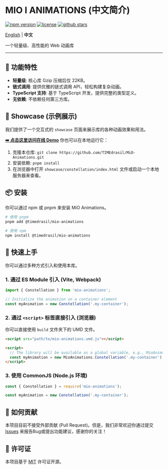 # MIO I ANIMATIONS (中文简介)

[![npm version](https://img.shields.io/npm/v/mio-ui.svg?style=flat-square)](https://www.npmjs.com/package/MiO-Animations)
[![license](https://img.shields.io/npm/l/mio-ui.svg?style=flat-square)](https://github.com/TIMEdrasil/MiO-Animations/blob/main/LICENSE)
[![github stars](https://img.shields.io/github/stars/TIMEdrasil/MiO-Animations?style=flat-square)](https://github.com/TIMEdrasil/MiO-Animations/stargazers)

[English](#mio-animations) | **中文**

一个轻量级、高性能的 Web 动画库

---

## 🌟 功能特性

- **轻量级**: 核心库 Gzip 压缩后仅 22KB。
- **链式调用**: 提供优雅的链式调用 API，轻松构建复杂动画。
- **TypeScript 支持**: 基于 TypeScript 开发，提供完整的类型定义。
- **无依赖**: 不依赖任何第三方库。

## 🎨 Showcase (示例展示)

我们提供了一个交互式的 `showcase` 页面来展示库的各种动画效果和用法。

**[➡️ 点击这里访问在线 Demo](https://github.com/TIMEdrasil/MiO-Animations/showcase/constellation/index.html)** 你也可以在本地运行它：
1.  克隆本仓库: `git clone https://github.com/TIMEdrasil/MiO-Animations.git`
2.  安装依赖: `pnpm install`
3.  在浏览器中打开 `showcase/constellation/index.html` 文件或启动一个本地服务器来查看。

## 📦 安装

你可以通过 npm 或 pnpm 来安装 MiO Animations。

```bash
# 使用 pnpm
pnpm add @timedrasil/mio-animations

# 使用 npm
npm install @timedrasil/mio-animations
```

## 🚀 快速上手

你可以通过多种方式引入和使用本库。

### 1. 通过 ES Module 引入 (Vite, Webpack)

```javascript
import { Constellation } from 'mio-animations';

// Initialize the animation on a container element
const myAnimation = new Constellation('.my-container');
```

### 2. 通过 `<script>` 标签直接引入 (浏览器)

你可以直接使用 `build` 文件夹下的 UMD 文件。

```html
<script src="path/to/mio-animations.umd.js"></script>

<script>
  // The library will be available as a global variable, e.g., MioAnimations
  const myAnimation = new MioAnimations.Constellation('.my-container');
</script>
```

### 3. 使用 CommonJS (Node.js 环境)

```javascript
const { Constellation } = require('mio-animations');

const myAnimation = new Constellation('.my-container');
```

## 🤝 如何贡献

本项目目前不接受外部贡献 (Pull Request)。但是，我们非常欢迎你通过提交 [Issues](https://github.com/TIMEdrasil/MiO-UI/issues) 来报告Bug或提出功能建议，感谢你的关注！

## 📄 许可证

本项目基于 [MIT](./LICENSE) 许可证开源。